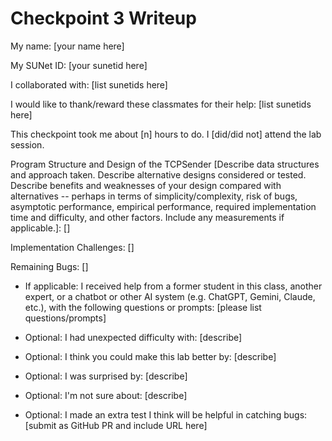 Checkpoint 3 Writeup
====================

My name: [your name here]

My SUNet ID: [your sunetid here]

I collaborated with: [list sunetids here]

I would like to thank/reward these classmates for their help: [list sunetids here]

This checkpoint took me about [n] hours to do. I [did/did not] attend the lab session.

Program Structure and Design of the TCPSender [Describe data
structures and approach taken. Describe alternative designs considered
or tested.  Describe benefits and weaknesses of your design compared
with alternatives -- perhaps in terms of simplicity/complexity, risk
of bugs, asymptotic performance, empirical performance, required
implementation time and difficulty, and other factors. Include any
measurements if applicable.]: []

Implementation Challenges:
[]

Remaining Bugs:
[]

- If applicable: I received help from a former student in this class,
  another expert, or a chatbot or other AI system (e.g. ChatGPT,
  Gemini, Claude, etc.), with the following questions or prompts:
  [please list questions/prompts]

- Optional: I had unexpected difficulty with: [describe]

- Optional: I think you could make this lab better by: [describe]

- Optional: I was surprised by: [describe]

- Optional: I'm not sure about: [describe]

- Optional: I made an extra test I think will be helpful in catching bugs: [submit as GitHub PR
  and include URL here]
